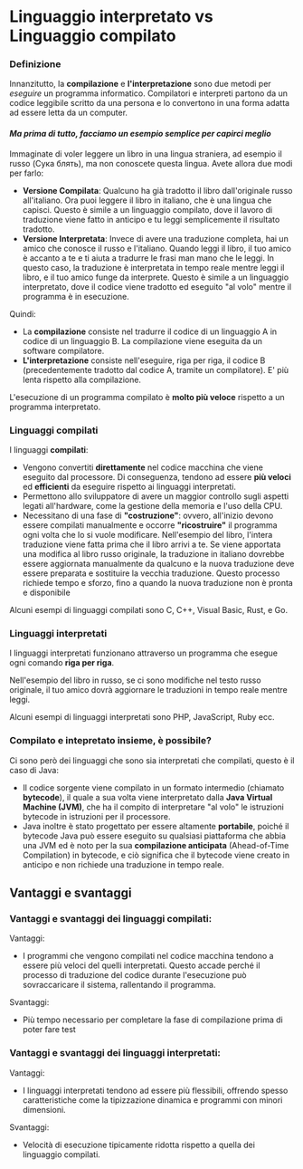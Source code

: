 # Linguaggio interpretato vs Linguaggio compilato
### Definizione
Innanzitutto, la **compilazione** e **l'interpretazione** sono due metodi per _eseguire_ un programma informatico.
Compilatori e interpreti partono da un codice leggibile scritto da una persona e lo convertono in una forma adatta ad essere letta da un computer.

#### _Ma prima di tutto, facciamo un esempio semplice per capirci meglio_

Immaginate di voler leggere un libro in una lingua straniera, ad esempio il russo (Сука блять), ma non conoscete questa lingua. Avete allora due modi per farlo:

- **Versione Compilata**: Qualcuno ha già tradotto il libro dall'originale russo all'italiano. Ora puoi leggere il libro in italiano, che è una lingua che capisci. Questo è simile a un linguaggio compilato, dove il lavoro di traduzione viene fatto in anticipo e tu leggi semplicemente il risultato tradotto.
- **Versione Interpretata**: Invece di avere una traduzione completa, hai un amico che conosce il russo e l'italiano. Quando leggi il libro, il tuo amico è accanto a te e ti aiuta a tradurre le frasi man mano che le leggi. In questo caso, la traduzione è interpretata in tempo reale mentre leggi il libro, e il tuo amico funge da interprete. Questo è simile a un linguaggio interpretato, dove il codice viene tradotto ed eseguito "al volo" mentre il programma è in esecuzione.

Quindi:

- La **compilazione** consiste nel tradurre il codice di un linguaggio A in codice di un linguaggio B. La compilazione viene eseguita da un software compilatore.
- **L'interpretazione** consiste nell'eseguire, riga per riga, il codice B (precedentemente tradotto dal codice A, tramite un compilatore). E' più lenta rispetto alla compilazione.

L'esecuzione di un programma compilato è **molto più veloce** rispetto a un programma interpretato.


### Linguaggi compilati
I linguaggi **compilati**:
- Vengono convertiti **direttamente** nel codice macchina che viene eseguito dal processore. Di conseguenza, tendono ad essere **più veloci** ed **efficienti** da eseguire rispetto ai linguaggi interpretati.
- Permettono allo sviluppatore di avere un maggior controllo sugli aspetti legati all'hardware, come la gestione della memoria e l'uso della CPU.
- Necessitano di una fase di **"costruzione"**: ovvero, all'inizio devono essere compilati manualmente e occorre **"ricostruire"** il programma ogni volta che lo si vuole modificare.
  Nell'esempio del libro, l'intera traduzione viene fatta prima che il libro arrivi a te. Se viene apportata una modifica al libro russo originale, la traduzione in italiano dovrebbe essere aggiornata manualmente da qualcuno e la nuova traduzione deve essere preparata e sostituire la vecchia traduzione. Questo processo richiede tempo e sforzo, fino a quando la nuova traduzione non è pronta e disponibile

Alcuni esempi di linguaggi compilati sono C, C++, Visual Basic, Rust, e Go.

### Linguaggi interpretati
I linguaggi interpretati funzionano attraverso un programma che esegue ogni comando **riga per riga**.

Nell'esempio del libro in russo, se ci sono modifiche nel testo russo originale, il tuo amico dovrà aggiornare le traduzioni in tempo reale mentre leggi.

Alcuni esempi di linguaggi interpretati sono PHP, JavaScript, Ruby ecc.

### Compilato e intepretato insieme, è possibile?

Ci sono però dei linguaggi che sono sia interpretati che compilati, questo è il caso di Java:

- Il codice sorgente viene compilato in un formato intermedio (chiamato **bytecode**), il quale a sua volta viene interpretato dalla **Java Virtual Machine (JVM)**, che ha il compito di interpretare "al volo" le istruzioni bytecode in istruzioni per il processore. 
- Java inoltre è stato progettato per essere altamente **portabile**, poiché il bytecode Java può essere eseguito su qualsiasi piattaforma che abbia una JVM ed è noto per la sua **compilazione anticipata** (Ahead-of-Time Compilation) in bytecode, e ciò significa che il bytecode viene creato in anticipo e non richiede una traduzione in tempo reale.

## Vantaggi e svantaggi

### Vantaggi e svantaggi dei linguaggi compilati:
Vantaggi:

- I programmi che vengono compilati nel codice macchina tendono a essere più veloci del quelli interpretati. 
Questo accade perché il processo di traduzione del codice durante l'esecuzione può sovraccaricare il sistema, rallentando il programma.

Svantaggi:
- Più tempo necessario per completare la fase di compilazione prima di poter fare test

### Vantaggi e svantaggi dei linguaggi interpretati:
Vantaggi:

- I linguaggi interpretati tendono ad essere più flessibili, 
offrendo spesso caratteristiche come la tipizzazione dinamica e programmi 
con minori dimensioni.

Svantaggi:
- Velocità di esecuzione tipicamente ridotta rispetto a quella dei linguaggio compilati.